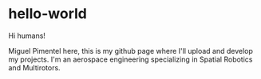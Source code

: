# hello-world

Hi humans!

Miguel Pimentel here, this is my github page where I'll upload and develop my projects.
I'm an aerospace engineering specializing in Spatial Robotics and Multirotors.
